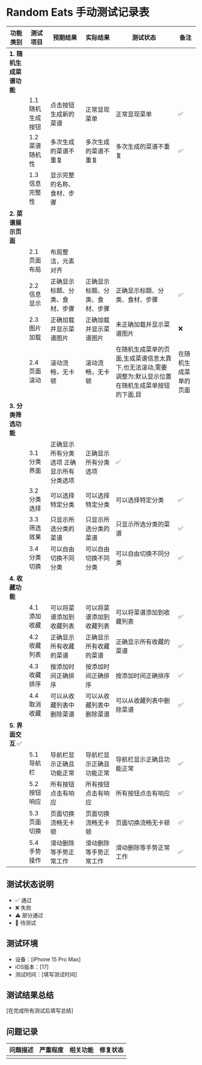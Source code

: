 # Random Eats 手动测试记录表

| 功能类别 | 测试项目 | 预期结果 | 实际结果 | 测试状态 | 备注 |
|---------|---------|---------|---------|---------|------|
| **1. 随机生成菜谱功能** |
| | 1.1 随机生成按钮 | 点击按钮生成新的菜谱 | 正常显现菜单| 正常显现菜单| ✅ |
| | 1.2 菜谱随机性 | 多次生成的菜谱不重复 | 多次生成的菜谱不重复| 多次生成的菜谱不重复| ✅ |
| | 1.3 信息完整性 | 显示完整的名称、食材、步骤 | | | |
| **2. 菜谱展示页面** |
| | 2.1 页面布局 | 布局整洁，元素对齐 | | | |
| | 2.2 信息显示 | 正确显示标题、分类、食材、步骤 | 正确显示标题、分类、食材、步骤 | 正确显示标题、分类、食材、步骤 |✅  |
| | 2.3 图片加载 | 正确加载并显示菜谱图片 | 正确加载并显示菜谱图片| 未正确加载并显示菜谱图片| ❌|
| | 2.4 页面滚动 | 滚动流畅，无卡顿 | 滚动流畅，无卡顿|在随机生成菜单的页面,生成菜谱信息太靠下,也无法滚动,需要调整为:默认显示位置在随机生成菜单按钮的下面,目|在随机生成菜单的页面 |❌ 失败 |
| **3. 分类筛选功能** |
| | 3.1 分类界面 | 正确显示所有分类选项 正确显示所有分类选项| 正确显示所有分类选项| ✅| |
| | 3.2 分类选择 | 可以选择特定分类 |可以选择特定分类 |可以选择特定分类 |✅ |
| | 3.3 筛选效果 | 只显示所选分类的菜谱 | 只显示所选分类的菜谱| 只显示所选分类的菜谱| ✅|
| | 3.4 分类切换 | 可以自由切换不同分类 |可以自由切换不同分类 |可以自由切换不同分类 |  ✅|
| **4. 收藏功能** |
| | 4.1 添加收藏 | 可以将菜谱添加到收藏列表 | 可以将菜谱添加到收藏列表|可以将菜谱添加到收藏列表 | ✅|
| | 4.2 收藏列表 | 正确显示所有收藏的菜谱 | 正确显示所有收藏的菜谱| 正确显示所有收藏的菜谱| ✅ |
| | 4.3 收藏排序 | 按添加时间正确排序 | 按添加时间正确排序| 按添加时间正确排序|  ✅|
| | 4.4 取消收藏 | 可以从收藏列表中删除菜谱 | 可以从收藏列表中删除菜谱| 可以从收藏列表中删除菜谱|  ✅|
| **5. 界面交互** ✅|
| | 5.1 导航栏 | 导航栏显示正确且功能正常 | 导航栏显示正确且功能正常| 导航栏显示正确且功能正常|✅ |
| | 5.2 按钮响应 | 所有按钮点击有响应 | 所有按钮点击有响应|所有按钮点击有响应 | ✅ |
| | 5.3 页面切换 | 页面切换流畅无卡顿 | 页面切换流畅无卡顿| 页面切换流畅无卡顿| ✅ |
| | 5.4 手势操作 | 滑动删除等手势正常工作 | 滑动删除等手势正常工作| 滑动删除等手势正常工作|✅ |

## 测试状态说明
- ✅ 通过
- ❌ 失败
- ⚠️ 部分通过
- 🔄 待测试

## 测试环境
- 设备：[iPhone 15 Pro Max]
- iOS版本：[17]
- 测试时间：[填写测试时间]

## 测试结果总结
[在完成所有测试后填写总结]

## 问题记录
| 问题描述 | 严重程度 | 相关功能 | 修复状态 |
|---------|---------|---------|---------|
| | | | |

